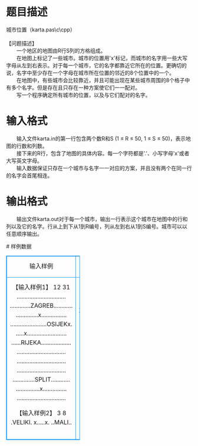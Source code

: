 # 

 
 # 题目描述 
<p>
城市位置（karta.pas\c\cpp） <br><br>【问题描述】<br>　　一个地区的地图由R行S列的方格组成。<br>　　在地图上标记了一些城市。城市的位置用'x'标记，而城市的名字用一些大写字母从左到右表示。对于每一个城市，它的名字都靠近它所在的位置。更确切的说，名字中至少存在一个字母在城市所在位置的邻近的8个位置中的一个。<br>　　在地图中，有些城市会比较靠近，并且可能出现在某些城市周围的8个格子中有多个名字。但是存在且只存在一种方案使它们一一配对。<br>　　写一个程序确定所有城市的位置，以及与它们配对的名字。<br></p> 

 
 # 输入格式 
<p>
　　输入文件karta.in的第一行包含两个数R和S (1 ≤ R ≤ 50, 1 ≤ S ≤ 50)，表示地图的行数和列数。<br>　　接下来的R行，包含了地图的具体内容。每一个字符都是'.'、小写字母'x'或者大写英文字母。<br>　　输入数据保证只存在一个城市与名字一一对应的方案，并且没有两个在同一行的名字会首尾相连。<br></p> 

 
 # 输出格式 
<p>
　　输出文件karta.out对于每一个城市，输出一行表示这个城市在地图中的行和列以及它的名字。行从上到下从1到R编号，列从左到右从1到S编号。城市可以以任意顺序输出。</p> 
# 样例数据
<style>
        table,table tr th, table tr td { border:1px solid #0094ff; }
        table { width: 200px; min-height: 25px; line-height: 25px; text-align: center; border-collapse: collapse;}   
    </style>
<table>
	<tr>
		<td>输入样例</td>
		<td>输出样例</td>
	</tr>
<tr><td>【输入样例1】
12 31
...............................
.............ZAGREB............
..............x................
.......................OSIJEKx.
.....x.........................
......RIJEKA...................
...............................
...............................
...............................
..............SPLIT............
...............x...............
...............................


【输入样例2】
3 8
.VELIKI.
x.....x.
..MALI..
</td><td>【输出样例1】
3 15 ZAGREB
4 30 OSIJEK
5 6 RIJEKA
11 16 SPLIT

【输出样例2】
2 1 VELIKI
2 7 MALI</td></tr></table>
